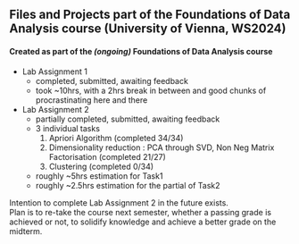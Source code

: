 ## Files and Projects part of the Foundations of Data Analysis course (University of Vienna, WS2024)

#### Created as part of the *(ongoing)* Foundations of Data Analysis course

- Lab Assignment 1
    - completed, submitted, awaiting feedback
    - took ~10hrs, with a 2hrs break in between and good chunks of procrastinating here and there
- Lab Assignment 2
    - partially completed, submitted, awaiting feedback
    - 3 individual tasks
        1. Apriori Algorithm (completed 34/34)
        2. Dimensionality reduction : PCA through SVD, Non Neg Matrix Factorisation (completed 21/27)
        3. Clustering (completed 0/34)
    - roughly ~5hrs estimation for Task1
    - roughly ~2.5hrs estimation for the partial of Task2

Intention to complete Lab Assignment 2 in the future exists.<br>
Plan is to re-take the course next semester, whether a passing grade is achieved or not, to solidify knowledge and achieve a better grade on the midterm.<br>
